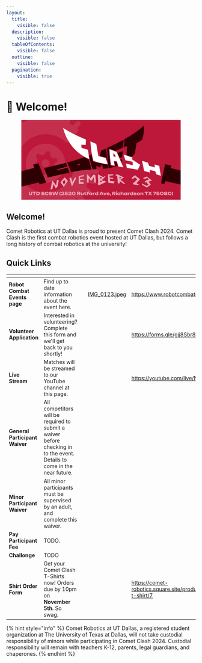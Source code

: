 ```yaml
---
layout:
  title:
    visible: false
  description:
    visible: false
  tableOfContents:
    visible: false
  outline:
    visible: false
  pagination:
    visible: true
---
```


# 👋 Welcome!

<figure><img src=".gitbook/assets/comet_clash_banner.png" alt=""><figcaption></figcaption></figure>

## Welcome!

Comet Robotics at UT Dallas is proud to present Comet Clash 2024. Comet Clash is the first combat robotics event hosted at UT Dallas, but follows a long history of combat robotics at the university!

## Quick Links

<table data-view="cards"><thead><tr><th></th><th></th><th></th><th data-hidden data-card-cover data-type="files"></th><th data-hidden data-card-target data-type="content-ref"></th></tr></thead><tbody><tr><td><strong>Robot Combat Events page</strong></td><td>Find up to date information about the event here.</td><td></td><td><a href=".gitbook/assets/IMG_0123.jpeg">IMG_0123.jpeg</a></td><td><a href="https://www.robotcombatevents.com/events/2501">https://www.robotcombatevents.com/events/2501</a></td></tr><tr><td><strong>Volunteer Application</strong></td><td>Interested in volunteering? Complete this form and we'll get back to you shortly!</td><td></td><td></td><td><a href="https://forms.gle/gjj8Sbr8J9DgzW7J8">https://forms.gle/gjj8Sbr8J9DgzW7J8</a></td></tr><tr><td><strong>Live Stream</strong></td><td>Matches will be streamed to our YouTube channel at this page.</td><td></td><td></td><td><a href="https://youtube.com/live/NTgX-pgiQPU">https://youtube.com/live/NTgX-pgiQPU</a></td></tr><tr><td><strong>General Participant Waiver</strong></td><td>All competitors will be required to submit a waiver before checking in to the event. Details to come in the near future.</td><td></td><td></td><td></td></tr><tr><td><strong>Minor Participant Waiver</strong></td><td>All minor participants must be supervised by an adult, and complete this waiver.</td><td></td><td></td><td></td></tr><tr><td><strong>Pay Participant Fee</strong></td><td>TODO.</td><td></td><td></td><td></td></tr><tr><td><strong>Challonge</strong></td><td>TODO</td><td></td><td></td><td></td></tr><tr><td><strong>Shirt Order Form</strong></td><td>Get your Comet Clash T-Shirts now! Orders due by 10pm on <strong>November 5th.</strong> So swag.</td><td></td><td></td><td><a href="https://comet-robotics.square.site/product/comet-clash-2024-t-shirt/7">https://comet-robotics.square.site/product/comet-clash-2024-t-shirt/7</a></td></tr></tbody></table>



{% hint style="info" %}
Comet Robotics at UT Dallas, a registered student organization at The University of Texas at Dallas, will not take custodial responsibility of minors while participating in Comet Clash 2024. Custodial responsibility will remain with teachers K-12, parents, legal guardians, and chaperones.
{% endhint %}
